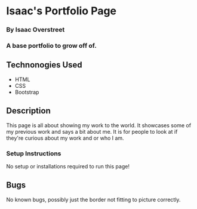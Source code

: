 # Isaac's Portfolio Page
### By Isaac Overstreet
### A base portfolio to grow off of.
## Technonogies Used
* HTML
* CSS
* Bootstrap

## Description 
This page is all about showing my work to the world. It showcases some of my previous work and says a bit about me. It is for people to look at if they're curious about my work and or who I am.

### Setup Instructions
No setup or installations required to run this page!

## Bugs
No known bugs, possibly just the border not fitting to picture correctly.
